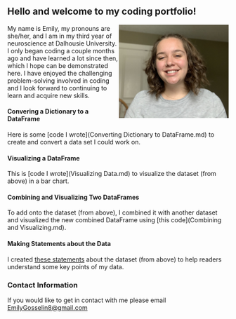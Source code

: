## Hello and welcome to my coding portfolio!

<img align="right" src="IMG_5250.jpeg" width="250"/>

My name is Emily, my pronouns are she/her, and I am in my third year of neuroscience at Dalhousie University. I only began coding a couple months ago and have learned a lot since then, which I hope can be demonstrated here. I have enjoyed the challenging problem-solving involved in coding and I look forward to continuing to learn and acquire new skills.

#### Convering a Dictionary to a DataFrame
Here is some [code I wrote](Converting Dictionary to DataFrame.md) to create and convert a data set I could work on.

#### Visualizing a DataFrame
This is [code I wrote](Visualizing Data.md) to visualize the dataset (from above) in a bar chart.

#### Combining and Visualizing Two DataFrames
To add onto the dataset (from above), I combined it with another dataset and visualized the new combined DataFrame using [this code](Combining and Visualizing.md).

#### Making Statements about the Data
I created [these statements](Statements.md) about the dataset (from above) to help readers understand some key points of my data.

### Contact Information

If you would like to get in contact with me please email [EmilyGosselin8@gmail.com](mailto:emilygosselin8@gmail.com)
